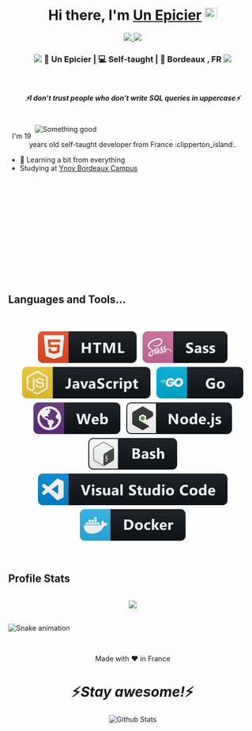 <div align="center">
    <h1>
    Hi there, I'm <a href="https://github.com/UnEpicier">Un Epicier</a>
    <img src="https://media.giphy.com/media/hvRJCLFzcasrR4ia7z/giphy.gif" width="25px" height="25px">
    </h1>
</div>

<p align="center">
    <a href="https://www.linkedin.com/in/alexis-vasseur-a289b7256/" target="_blank">
        <img height="30" src="https://img.shields.io/badge/Linkedin-0b65c3?style=for-the-badge&logo=linkedin&logoColor=white">
    </a>
    <a href="mailto:alexis.vasseur@ynov.com" target="_blank">
        <img height="30" src="https://img.shields.io/badge/Mail-cb3b31?style=for-the-badge&logo=gmail&logoColor=white">
    </a>
<p>
<div align="center">
    <h3>
        <img src="https://media.giphy.com/media/WUlplcMpOCEmTGBtBW/giphy.gif" width="30">
        🙎 Un Epicier | 💻 Self-taught | 🚩 Bordeaux , FR
        <img src="https://media.giphy.com/media/WUlplcMpOCEmTGBtBW/giphy.gif" width="30">
    </h3>
</div>

<br>

 <h5 align="center">
    <i>⚡️I don’t trust people who don’t write SQL queries in uppercase⚡️</i>
</h5>

<br>

<img align="right" width="450px" alt="Something good" src="https://media.giphy.com/media/RgzryV9nRCMHPVVXPV/giphy.gif">

<p align="center">
I'm 19 years old self-taught developer from France :clipperton_island:.
</p>

- 💭 Learning a bit from everything
- Studying at [Ynov Bordeaux Campus](https://www.ynov-bordeaux.com/)

<br>
<br>
<br>
<br>
<br>
<br>
<br>
<br>
<br>
<br>

<p align="center">
    <a href="https://github.com/anuraghazra/github-readme-stats"> 
    </a>
</p>

<br>

## Languages and Tools...

<br>

<p align="center">
    <!-- For more icons please follow  https://github.com/MikeCodesDotNET/ColoredBadges -->
    <img src="https://raw.githubusercontent.com/MikeCodesDotNET/ColoredBadges/master/svg/dev/languages/html.svg" alt="html" style="vertical-align:top; margin:4px">  
    <img src="https://raw.githubusercontent.com/MikeCodesDotNET/ColoredBadges/master/svg/dev/languages/sass.svg" alt="sass" style="vertical-align:top; margin:4px">
    <img src="https://raw.githubusercontent.com/MikeCodesDotNET/ColoredBadges/master/svg/dev/languages/js.svg" alt="js" style="vertical-align:top; margin:4px">
    <img src="https://raw.githubusercontent.com/MikeCodesDotNET/ColoredBadges/master/svg/dev/languages/go.svg" alt="golang" style="vertical-align:top; margin:4px">
    <img src="https://raw.githubusercontent.com/MikeCodesDotNET/ColoredBadges/master/svg/dev/misc/web.svg" alt="web" style="vertical-align:top; margin:4px">
    <img src="https://raw.githubusercontent.com/MikeCodesDotNET/ColoredBadges/master/svg/dev/frameworks/nodejs_larger.svg" alt="nodejs" style="vertical-align:top; margin:4px">
    <img src="https://raw.githubusercontent.com/MikeCodesDotNET/ColoredBadges/master/svg/dev/tools/bash.svg" alt="bash" style="vertical-align:top; margin:4px">
    <img src="https://raw.githubusercontent.com/MikeCodesDotNET/ColoredBadges/master/svg/dev/tools/visualstudio_code.svg" alt="vscode" style="vertical-align:top; margin:4px">
    <img src="https://raw.githubusercontent.com/MikeCodesDotNET/ColoredBadges/master/svg/dev/tools/docker.svg" alt="docker" style="vertical-align:top; margin:4px">
</p>

<br>

## Profile Stats

<div align="center">
    <img src="https://github-readme-stats.vercel.app/api?username=unepicier&&show_icons=true&count_private=true&theme=tokyonight" style="margin: 1em"/>
    <br>
    <!-- <img alt="Top Used Languages" style="margin: auto 0;" src="https://github-readme-stats.vercel.app/api/top-langs/?username=UnEpicier&langs_count=10"> -->
</div>

![Snake animation](https://github.com/eagrundy/eagrundy/blob/output/github-contribution-grid-snake.svg)

<br>

</p>
<p align="center">Made with ❤️ in France</p>

<h1 align='center'>⚡️<i>Stay awesome!</i>⚡️</h1>

<p align="center">
    <img src="https://raw.githubusercontent.com/bornmay/bornmay/Update/svg/Bottom.svg" alt="Github Stats" />
</p>
